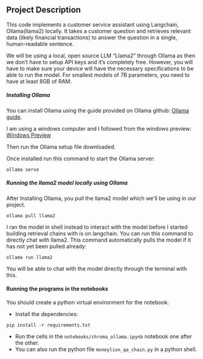 ## Project Description
This code implements a customer service assistant using Langchain, Ollama(llama2) locally. 
It takes a customer question and retrieves relevant data (likely financial transactions) to answer the question in a single, human-readable sentence.

We will be using a local, open source LLM “Llama2” through Ollama as then we don’t have to setup API keys and it’s completely free. 
However, you will have to make sure your device will have the necessary specifications to be able to run the model. 
For smallest models of 7B parameters, you need to have at least 8GB of RAM.

##### Installing Ollama
You can install Ollama using the guide provided on Ollama github: [Ollama guide](https://github.com/ollama/ollama?tab=readme-ov-file).

I am using a windows computer and I followed from the windows preview: [Windows Preview](https://github.com/ollama/ollama?tab=readme-ov-file#windows-preview)

Then run the Ollama setup file downloaded.

Once installed run this command to start the Ollama server:
```
ollama serve
```

##### Running the llama2 model locally using Ollama
After Installing Ollama, you pull the llama2 model which we'll be using in our project.
```
ollama pull llama2
```
I ran the model in shell instead to interact with the model before I started building retrieval chains with is on langchain.
You can run this command to directly chat with llama2. This command automatically pulls the model if it has not yet been pulled already:
```
ollama run llama2
```
You will be able to chat with the model directly through the terminal with this.

#### Running the programs in the notebooks
You should create a python virtual environment for the notebook.

- Install the dependencies:
```
pip install -r requirements.txt
```

- Run the cells in the `notebooks/chroma_ollama.ipynb` notebook one after the other.
- You can also run the python file `moneylion_qa_chain.py` in a python shell.



